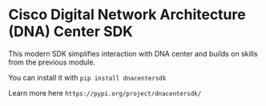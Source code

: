 # Cisco Digital Network Architecture (DNA) Center SDK
This modern SDK simplifies interaction with DNA center and builds
on skills from the previous module.

You can install it with `pip install dnacentersdk`

Learn more here `https://pypi.org/project/dnacentersdk/`
